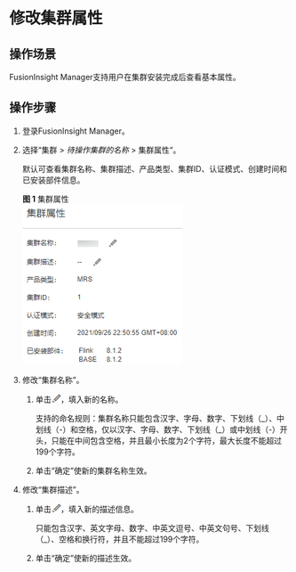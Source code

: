 # 修改集群属性<a name="admin_guide_000015"></a>

## 操作场景<a name="section65887133"></a>

FusionInsight Manager支持用户在集群安装完成后查看基本属性。

## 操作步骤<a name="section236091204816"></a>

1.  登录FusionInsight Manager。
2.  选择“集群  \>  _待操作集群的名称_  \> 集群属性“。

    默认可查看集群名称、集群描述、产品类型、集群ID、认证模式、创建时间和已安装部件信息。

    **图 1**  集群属性<a name="fig31311612808"></a>  
    ![](figures/集群属性.png "集群属性")

3.  修改“集群名称”。
    1.  单击![](figures/zh-cn_image_0263899324.png)，填入新的名称。

        支持的命名规则：集群名称只能包含汉字、字母、数字、下划线（\_）、中划线（-）和空格，仅以汉字、字母、数字、下划线（\_）或中划线（-）开头，只能在中间包含空格，并且最小长度为2个字符，最大长度不能超过199个字符。

    2.  单击“确定”使新的集群名称生效。

4.  修改“集群描述”。
    1.  单击![](figures/zh-cn_image_0263899206.png)，填入新的描述信息。

        只能包含汉字、英文字母、数字、中英文逗号、中英文句号、下划线（\_）、空格和换行符，并且不能超过199个字符。

    2.  单击“确定”使新的描述生效。


